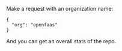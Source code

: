 Make a request with an organization name:

```
{
  "org": "openfaas"
}
```

And you can get an overall stats of the repo.